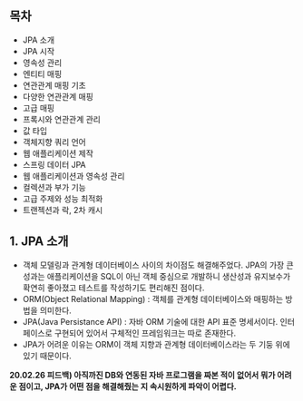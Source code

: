 ## 목차
- JPA 소개
- JPA 시작
- 영속성 관리
- 엔티티 매핑
- 연관관계 매핑 기초
- 다양한 연관관계 매핑
- 고급 매핑
- 프록시와 연관관계 관리
- 값 타입
- 객체지향 쿼리 언어 
- 웹 애플리케이션 제작 
- 스프링 데이터 JPA
- 웹 애플리케이션과 영속성 관리
- 컬렉션과 부가 기능 
- 고급 주제와 성능 최적화 
- 트랜젝션과 락, 2차 캐시

## 1. JPA 소개
- 객체 모델링과 관계형 데이터베이스 사이의 차이점도 해결해주었다. JPA의 가장 큰 성과는 애플리케이션을 SQL이 아닌 객체 중심으로 개발하니 생산성과 유지보수가 확연히 좋아졌고 테스트를 작성하기도 편리해진 점이다.
- ORM(Object Relational Mapping) : 객체를 관계형 데이터베이스와 매핑하는 방법을 의미한다. 
- JPA(Java Persistance API) : 자바 ORM 기술에 대한 API 표준 명세서이다. 인터페이스로 구현되어 있어서 구체적인 프레임워크는 따로 존재한다. 
- JPA가 어려운 이유는 ORM이 객체 지향과 관계형 데이터베이스라는 두 기둥 위에 있기 때문이다. 

**20.02.26 피드백) 아직까진 DB와 연동된 자바 프로그램을 짜본 적이 없어서 뭐가 어려운 점이고, JPA가 어떤 점을 해결해줬는 지 속시원하게 파악이 어렵다.**
 

